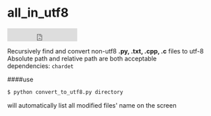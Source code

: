 all_in_utf8
===

<iframe src="https://ghbtns.com/github-btn.html?user=laike9m&repo=all_in_utf8&type=star&count=true&size=large" 
frameborder="0" scrolling="0" width="160px" height="30px"></iframe>

Recursively find and convert non-utf8 **.py, .txt, .cpp, .c** files to utf-8    
Absolute path and relative path are both acceptable  
dependencies: `chardet`  

####use
```bash
$ python convert_to_utf8.py directory
```

will automatically list all modified files' name on the screen 

